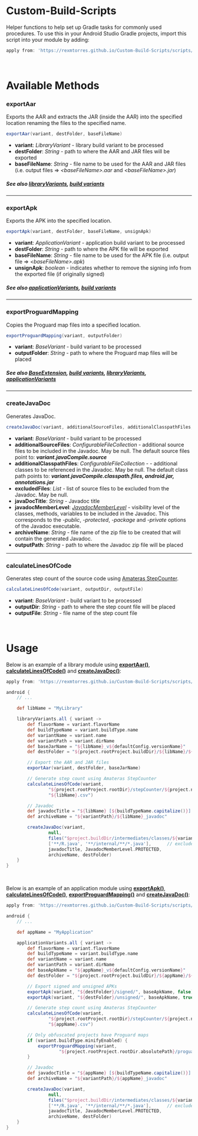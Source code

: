 Custom-Build-Scripts
======

Helper functions to help set up Gradle tasks for commonly used procedures.  To use this in your Android Studio Gradle projects, import this script into your module by adding:
```gradle
apply from: 'https://rexmtorres.github.io/Custom-Build-Scripts/scripts/rmt.gradle'
```

<br/>  

Available Methods
======

### **exportAar**
Exports the AAR and extracts the JAR (inside the AAR) into the specified location renaming the files to the specified name.
  
```gradle
exportAar(variant, destFolder, baseFileName)
```
* **variant**: *LibraryVariant* - library build variant to be processed
* **destFolder**: *String* - path to where the AAR and JAR files will be exported
* **baseFileName**: *String* - file name to be used for the AAR and JAR files
(i.e. output files => *&lt;baseFileName>.aar* and *&lt;baseFileName>.jar*)

##### See also [libraryVariants](https://google.github.io/android-gradle-dsl/current/com.android.build.gradle.LibraryExtension.html#com.android.build.gradle.LibraryExtension:libraryVariants), [build variants](https://developer.android.com/studio/build/build-variants)

---

### **exportApk**
Exports the APK into the specified location.

```gradle
exportApk(variant, destFolder, baseFileName, unsignApk)
```
* **variant**: *ApplicationVariant* - application build variant to be processed
* **destFolder**: *String* - path to where the APK file will be exported
* **baseFileName**: *String* - file name to be used for the APK file (i.e. output file => *&lt;baseFileName>.apk*)
* **unsignApk**: *boolean* - indicates whether to remove the signing info from the exported file
(if originally signed)

##### See also [applicationVariants](https://google.github.io/android-gradle-dsl/current/com.android.build.gradle.AppExtension.html#com.android.build.gradle.AppExtension:applicationVariants), [build variants](https://developer.android.com/studio/build/build-variants)

---

### **exportProguardMapping**
Copies the Proguard map files into a specified location.

```gradle
exportProguardMapping(variant, outputFolder)
```
* **variant**: *BaseVariant* - build variant to be processed
* **outputFolder**: *String* - path to where the Proguard map files will be placed

##### See also [BaseExtension](https://google.github.io/android-gradle-dsl/current/com.android.build.gradle.BaseExtension.html), [build variants](https://developer.android.com/studio/build/build-variants), [libraryVariants](https://google.github.io/android-gradle-dsl/current/com.android.build.gradle.LibraryExtension.html#com.android.build.gradle.LibraryExtension:libraryVariants), [applicationVariants](https://google.github.io/android-gradle-dsl/current/com.android.build.gradle.AppExtension.html#com.android.build.gradle.AppExtension:applicationVariants)

---

### **createJavaDoc**
Generates JavaDoc.

```gradle
createJavaDoc(variant, additionalSourceFiles, additionalClasspathFiles, excludedFiles, javaDocTitle, javadocMemberLevel, archiveName, outputPath)
```
* **variant**: *BaseVariant* - build variant to be processed
* **additionalSourceFiles**: *ConfigurableFileCollection* - additional source files to be included in the Javadoc.  May be null.  The default source files point to: ***variant.javaCompile.source***
* **additionalClasspathFiles**: *ConfigurableFileCollection* - - additional classes to be referenced in the Javadoc.  May be null.  The default class path points to: ***variant.javaCompile.classpath.files, android.jar, annotations.jar***
* **excludedFiles**: *List* - list of source files to be excluded from the Javadoc.  May be null.
* **javaDocTitle**: *String* - Javadoc title
* **javadocMemberLevel**: *[JavadocMemberLevel](https://docs.gradle.org/current/javadoc/org/gradle/external/javadoc/JavadocMemberLevel.html)* - visibility level of the classes, methods, variables to be included in the Javadoc.  This corresponds to the *-public*, *-protected*, *-package* and *-private* options of the Javadoc executable.
* **archiveName**: *String* - file name of the zip file to be created that will contain the generated Javadoc.
* **outputPath**: *String* - path to where the Javadoc zip file will be placed

---

### **calculateLinesOfCode**
Generates step count of the source code using [Amateras StepCounter](http://amateras.osdn.jp/cgi-bin/fswiki/wiki.cgi?page=StepCounter).
  
  ```gradle
  calculateLinesOfCode(variant, outputDir, outputFile)
  ```
  * **variant**: *BaseVariant* - build variant to be processed
  * **outputDir**: *String* - path to where the step count file will be placed
  * **outputFile**: *String* - file name of the step count file

<br/>  

Usage
======

Below is an example of a library module using [**exportAar()**](#exportAar), [**calculateLinesOfCode()**](calculateLinesOfCode) and [**createJavaDoc()**](createJavaDoc):
```gradle
apply from: 'https://rexmtorres.github.io/Custom-Build-Scripts/scripts/rmt.gradle'

android {
    // ...

    def libName = "MyLibrary"

    libraryVariants.all { variant ->
        def flavorName = variant.flavorName
        def buildTypeName = variant.buildType.name
        def variantName = variant.name
        def variantPath = variant.dirName
        def baseJarName = "${libName}_v${defaultConfig.versionName}"
        def destFolder = "${project.rootProject.buildDir}/${libName}/${variantPath}"

        // Export the AAR and JAR files
        exportAar(variant, destFolder, baseJarName)

        // Generate step count using Amateras StepCounter
        calculateLinesOfCode(variant,
                "${project.rootProject.rootDir}/stepCounter/${project.name}/${variantPath}",
                "${libName}.csv")

        // Javadoc
        def javadocTitle = "${libName} [${buildTypeName.capitalize()}] - v${defaultConfig.versionName} API Reference"
        def archiveName = "${variantPath}/${libName}_javadoc"

        createJavaDoc(variant,
                null,                                                               // no additional sources
                files("$project.buildDir/intermediates/classes/${variantPath}"),    // add a class reference so that JavaDoc can still find the excluded classes
                ['**/R.java', '**/internal/**/*.java'],      // exclude these files
                javadocTitle, JavadocMemberLevel.PROTECTED,
                archiveName, destFolder)
    }
}
```

<br/>  

Below is an example of an application module using [**exportApk()**](exportApk), [**calculateLinesOfCode()**](calculateLinesOfCode), [**exportProguardMapping()**](exportProguardMapping) and [**createJavaDoc()**](createJavaDoc):
```gradle
apply from: 'https://rexmtorres.github.io/Custom-Build-Scripts/scripts/rmt.gradle'

android {
    // ...

    def appName = "MyApplication"

    applicationVariants.all { variant ->
        def flavorName = variant.flavorName
        def buildTypeName = variant.buildType.name
        def variantName = variant.name
        def variantPath = variant.dirName
        def baseApkName = "${appName}_v${defaultConfig.versionName}"
        def destFolder = "${project.rootProject.buildDir}/${appName}/${variantPath}"

        // Export signed and unsigned APKs
        exportApk(variant, "${destFolder}/signed/", baseApkName, false)
        exportApk(variant, "${destFolder}/unsigned/", baseApkName, true)

        // Generate step count using Amateras StepCounter
        calculateLinesOfCode(variant,
                "${project.rootProject.rootDir}/stepCounter/${project.name}/${variantPath}",
                "${appName}.csv")

        // Only obfuscated projects have Proguard maps
        if (variant.buildType.minifyEnabled) {
            exportProguardMapping(variant,
                    "${project.rootProject.rootDir.absolutePath}/proguardMap/${project.name}/${variantPath}/${baseApkName}")
        }

        // Javadoc
        def javadocTitle = "${appName} [${buildTypeName.capitalize()}] - v${defaultConfig.versionName} API Reference"
        def archiveName = "${variantPath}/${appName}_javadoc"

        createJavaDoc(variant,
                null,                                                               // no additional sources
                files("$project.buildDir/intermediates/classes/${variantPath}"),    // add a class reference so that JavaDoc can still find the excluded classes
                ['**/R.java', '**/internal/**/*.java'],      // exclude these files
                javadocTitle, JavadocMemberLevel.PROTECTED,
                archiveName, destFolder)
    }
}
```

